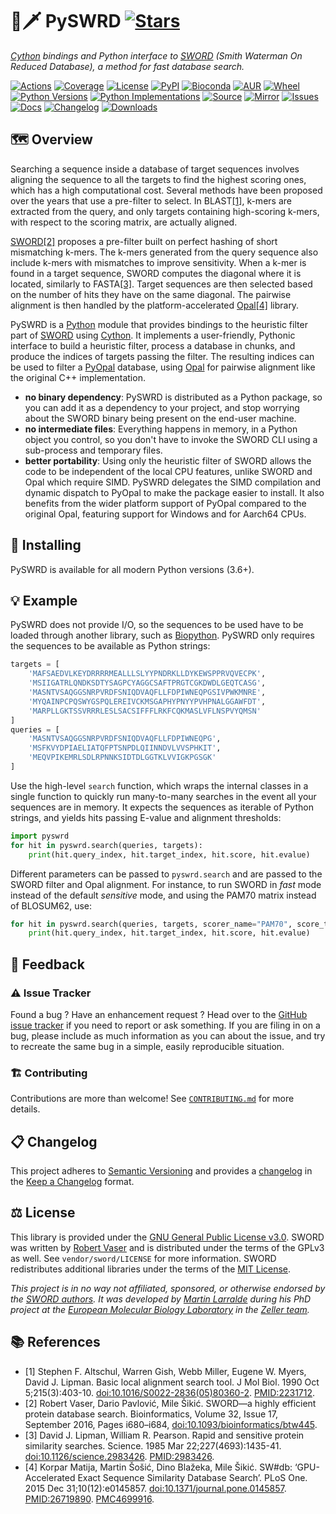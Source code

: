 # 🐍🗡️ PySWRD [![Stars](https://img.shields.io/github/stars/althonos/pyswrd.svg?style=social&maxAge=3600&label=Star)](https://github.com/althonos/pyswrd/stargazers)

*[Cython](https://cython.org/) bindings and Python interface to [SWORD](https://github.com/rvaser/sword) (Smith Waterman On Reduced Database), a method for fast database search.*

[![Actions](https://img.shields.io/github/actions/workflow/status/althonos/pyswrd/test.yml?branch=main&logo=github&style=flat-square&maxAge=300)](https://github.com/althonos/pyswrd/actions)
[![Coverage](https://img.shields.io/codecov/c/gh/althonos/pyswrd?style=flat-square&maxAge=3600&logo=codecov)](https://codecov.io/gh/althonos/pyswrd/)
[![License](https://img.shields.io/badge/license-MIT-blue.svg?style=flat-square&maxAge=2678400)](https://choosealicense.com/licenses/mit/)
[![PyPI](https://img.shields.io/pypi/v/pyswrd.svg?style=flat-square&maxAge=3600&logo=PyPI)](https://pypi.org/project/pyswrd)
[![Bioconda](https://img.shields.io/conda/vn/bioconda/pyswrd?style=flat-square&maxAge=3600&logo=anaconda)](https://anaconda.org/bioconda/pyswrd)
[![AUR](https://img.shields.io/aur/version/python-pyswrd?logo=archlinux&style=flat-square&maxAge=3600)](https://aur.archlinux.org/packages/python-pyswrd)
[![Wheel](https://img.shields.io/pypi/wheel/pyswrd.svg?style=flat-square&maxAge=3600)](https://pypi.org/project/pyswrd/#files)
[![Python Versions](https://img.shields.io/pypi/pyversions/pyswrd.svg?style=flat-square&maxAge=600&logo=python)](https://pypi.org/project/pyswrd/#files)
[![Python Implementations](https://img.shields.io/pypi/implementation/pyswrd.svg?style=flat-square&maxAge=600&label=impl)](https://pypi.org/project/pyswrd/#files)
[![Source](https://img.shields.io/badge/source-GitHub-303030.svg?maxAge=2678400&style=flat-square)](https://github.com/althonos/pyswrd/)
[![Mirror](https://img.shields.io/badge/mirror-EMBL-009f4d?style=flat-square&maxAge=2678400)](https://git.embl.de/larralde/pyswrd/)
[![Issues](https://img.shields.io/github/issues/althonos/pyswrd.svg?style=flat-square&maxAge=600)](https://github.com/althonos/pyswrd/issues)
[![Docs](https://img.shields.io/readthedocs/pyswrd/latest?style=flat-square&maxAge=600)](https://pyswrd.readthedocs.io)
[![Changelog](https://img.shields.io/badge/keep%20a-changelog-8A0707.svg?maxAge=2678400&style=flat-square)](https://github.com/althonos/pyswrd/blob/main/CHANGELOG.md)
[![Downloads](https://img.shields.io/pypi/dm/pyswrd?style=flat-square&color=303f9f&maxAge=86400&label=downloads)](https://pepy.tech/project/pyswrd)


## 🗺️ Overview

Searching a sequence inside a database of target sequences involves aligning
the sequence to all the targets to find the highest scoring ones, which has
a high computational cost. Several methods have been proposed over the years
that use a pre-filter to select. In BLAST[\[1\]](#ref1), k-mers are extracted 
from the query, and only targets containing high-scoring k-mers, with respect to 
the scoring matrix, are actually aligned.

[SWORD](https://github.com/rvaser/sword)[\[2\]](#ref2) proposes a pre-filter built 
on perfect hashing of short mismatching k-mers. The k-mers generated from the 
query sequence also include k-mers with mismatches to improve sensitivity. 
When a k-mer is found in a target sequence, SWORD computes the diagonal where it 
is located, similarly to FASTA[\[3\]](#ref3). Target sequences are then selected based on the
number of hits they have on the same diagonal. The pairwise alignment
is then handled by the platform-accelerated [Opal](https://github.com/Martinsos/opal)[\[4\]](#ref4)
library.

PySWRD is a [Python](https://python.org) module that provides bindings to
the heuristic filter part of [SWORD](https://github.com/rvaser/sword)
using [Cython](https://cython.org/). It implements a user-friendly, Pythonic
interface to build a heuristic filter, process a database in chunks, and
produce the indices of targets passing the filter. The resulting indices
can be used to filter a [PyOpal](https://github.com/althonos/pyopal) database,
using [Opal](https://github.com/Martinsos/opal) for pairwise alignment like
the original C++ implementation.

- **no binary dependency**: PySWRD is distributed as a Python package, so
  you can add it as a dependency to your project, and stop worrying about the
  SWORD binary being present on the end-user machine.
- **no intermediate files**: Everything happens in memory, in a Python object
  you control, so you don't have to invoke the SWORD CLI using a sub-process
  and temporary files.
- **better portability**: Using only the heuristic filter of SWORD allows
  the code to be independent of the local CPU features, unlike SWORD and
  Opal which require SIMD. PySWRD delegates the SIMD compilation and
  dynamic dispatch to PyOpal to make the package easier to install. It
  also benefits from the wider platform support of PyOpal compared to
  the original Opal, featuring support for Windows and for Aarch64 CPUs.

## 🔧 Installing

PySWRD is available for all modern Python versions (3.6+).

<!-- It can be installed directly from [PyPI](https://pypi.org/project/pyswrd/),
which hosts some pre-built x86-64 and Aarch64 wheels for Linux, MacOS, and
Windows, as well as the code required to compile from source with Cython:
```console
$ pip install pyswrd
``` -->

<!-- Otherwise, PySWRD is also available as a [Bioconda](https://bioconda.github.io/)
package:
```console
$ conda install -c bioconda pyswrd
``` -->

<!-- Check the [*install* page](https://pyswrd.readthedocs.io/en/stable/install.html)
of the documentation for other ways to install PyOpal on your machine. -->

## 💡 Example

PySWRD does not provide I/O, so the sequences to be used have to be loaded through
another library, such as [Biopython](https://biopython.org). PySWRD only requires 
the sequences to be available as Python strings:

```python
targets = [
    'MAFSAEDVLKEYDRRRRMEALLLSLYYPNDRKLLDYKEWSPPRVQVECPK', 
    'MSIIGATRLQNDKSDTYSAGPCYAGGCSAFTPRGTCGKDWDLGEQTCASG', 
    'MASNTVSAQGGSNRPVRDFSNIQDVAQFLLFDPIWNEQPGSIVPWKMNRE', 
    'MYQAINPCPQSWYGSPQLEREIVCKMSGAPHYPNYYPVHPNALGGAWFDT', 
    'MARPLLGKTSSVRRRLESLSACSIFFFLRKFCQKMASLVFLNSPVYQMSN'
]
queries = [
    'MASNTVSAQGGSNRPVRDFSNIQDVAQFLLFDPIWNEQPG', 
    'MSFKVYDPIAELIATQFPTSNPDLQIINNDVLVVSPHKIT', 
    'MEQVPIKEMRLSDLRPNNKSIDTDLGGTKLVVIGKPGSGK'
]
```

Use the high-level `search` function, which wraps the internal classes in a single 
function to quickly run many-to-many searches in the event all your sequences are in 
memory. It expects the sequences as iterable of Python strings, and yields hits 
passing E-value and alignment thresholds:

```python
import pyswrd
for hit in pyswrd.search(queries, targets):
    print(hit.query_index, hit.target_index, hit.score, hit.evalue)
```

Different parameters can be passed to `pyswrd.search` and are passed to the 
SWORD filter and Opal alignment. For instance, to run SWORD in *fast* mode
instead of the default *sensitive* mode, and using the PAM70 matrix instead
of BLOSUM62, use:
```python
for hit in pyswrd.search(queries, targets, scorer_name="PAM70", score_threshold=0, kmer_length=5):
    print(hit.query_index, hit.target_index, hit.score, hit.evalue)
```

<!-- Note that the API of `pyswrd.HeuristicFilter`, used internally, allows 
processing the target database in chunks, in the event the database 
cannot fit into memory.  -->

<!-- ## 🧶 Thread-safety -->

<!-- ## ⏱️ Benchmarks -->


## 💭 Feedback

### ⚠️ Issue Tracker

Found a bug ? Have an enhancement request ? Head over to the [GitHub issue tracker](https://github.com/althonos/pyswrd/issues)
if you need to report or ask something. If you are filing in on a bug,
please include as much information as you can about the issue, and try to
recreate the same bug in a simple, easily reproducible situation.


### 🏗️ Contributing

Contributions are more than welcome! See
[`CONTRIBUTING.md`](https://github.com/althonos/pyswrd/blob/main/CONTRIBUTING.md)
for more details.


## 📋 Changelog

This project adheres to [Semantic Versioning](http://semver.org/spec/v2.0.0.html)
and provides a [changelog](https://github.com/althonos/pyswrd/blob/main/CHANGELOG.md)
in the [Keep a Changelog](http://keepachangelog.com/en/1.0.0/) format.


## ⚖️ License

This library is provided under the [GNU General Public License v3.0](https://choosealicense.com/licenses/gpl-3.0/).
SWORD was written by [Robert Vaser](https://github.com/rvaser) and is distributed under the terms of the
GPLv3 as well. See `vendor/sword/LICENSE` for more information. SWORD redistributes additional
libraries under the terms of the [MIT License](https://choosealicense.com/licenses/mit/).

*This project is in no way not affiliated, sponsored, or otherwise endorsed
by the [SWORD authors](https://github.com/rvaser). It was developed
by [Martin Larralde](https://github.com/althonos/) during his PhD project
at the [European Molecular Biology Laboratory](https://www.embl.de/) in
the [Zeller team](https://github.com/zellerlab).*


## 📚 References

- <a id="ref1">\[1\]</a> Stephen F. Altschul, Warren Gish, Webb Miller, Eugene W. Myers, David J. Lipman. Basic local alignment search tool. J Mol Biol. 1990 Oct 5;215(3):403-10. [doi:10.1016/S0022-2836(05)80360-2](https://doi.org/10.1016/S0022-2836(05)80360-2). [PMID:2231712](https://pubmed.ncbi.nlm.nih.gov/2231712).
- <a id="ref2">\[2\]</a> Robert Vaser, Dario Pavlović, Mile Šikić. SWORD—a highly efficient protein database search. Bioinformatics, Volume 32, Issue 17, September 2016, Pages i680–i684, [doi:10.1093/bioinformatics/btw445](https://doi.org/10.1093/bioinformatics/btw445).
- <a id="ref3">\[3\]</a> David J. Lipman, William R. Pearson. Rapid and sensitive protein similarity searches. Science. 1985 Mar 22;227(4693):1435-41. [doi:10.1126/science.2983426](https://doi.org/10.1126/science.2983426). [PMID:2983426](https://pubmed.ncbi.nlm.nih.gov/2983426).
- <a id="ref4">\[4\]</a> Korpar Matija, Martin Šošić, Dino Blažeka, Mile Šikić. SW#db: ‘GPU-Accelerated Exact Sequence Similarity Database Search’. PLoS One. 2015 Dec 31;10(12):e0145857. [doi:10.1371/journal.pone.0145857](https://doi.org/10.1371/journal.pone.0145857). [PMID:26719890](https://pubmed.ncbi.nlm.nih.gov/26719890). [PMC4699916](https://www.ncbi.nlm.nih.gov/pmc/articles/PMC4699916/).